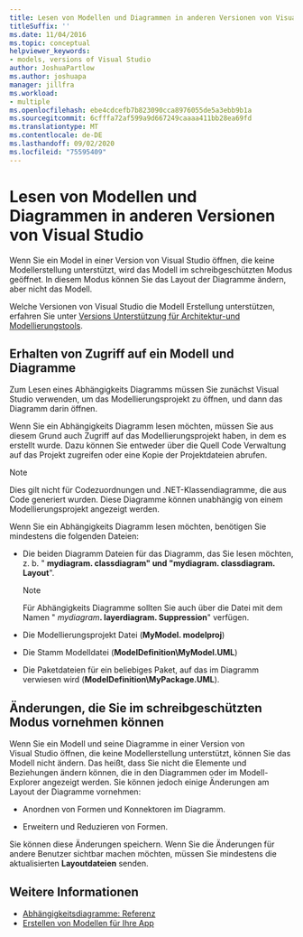 ```yaml
---
title: Lesen von Modellen und Diagrammen in anderen Versionen von Visual Studio
titleSuffix: ''
ms.date: 11/04/2016
ms.topic: conceptual
helpviewer_keywords:
- models, versions of Visual Studio
author: JoshuaPartlow
ms.author: joshuapa
manager: jillfra
ms.workload:
- multiple
ms.openlocfilehash: ebe4cdcefb7b823090cca8976055de5a3ebb9b1a
ms.sourcegitcommit: 6cfffa72af599a9d667249caaaa411bb28ea69fd
ms.translationtype: MT
ms.contentlocale: de-DE
ms.lasthandoff: 09/02/2020
ms.locfileid: "75595409"
---
```

# <a name="read-models-and-diagrams-in-other-visual-studio-editions"></a>Lesen von Modellen und Diagrammen in anderen Versionen von Visual Studio

Wenn Sie ein Model in einer Version von Visual Studio öffnen, die keine Modellerstellung unterstützt, wird das Modell im schreibgeschützten Modus geöffnet. In diesem Modus können Sie das Layout der Diagramme ändern, aber nicht das Modell.

Welche Versionen von Visual Studio die Modell Erstellung unterstützen, erfahren Sie unter [Versions Unterstützung für Architektur-und Modellierungstools](../modeling/what-s-new-for-design-in-visual-studio.md#VersionSupport).

## <a name="obtaining-access-to-a-model-and-diagrams"></a>Erhalten von Zugriff auf ein Modell und Diagramme

Zum Lesen eines Abhängigkeits Diagramms müssen Sie zunächst Visual Studio verwenden, um das Modellierungsprojekt zu öffnen, und dann das Diagramm darin öffnen.

Wenn Sie ein Abhängigkeits Diagramm lesen möchten, müssen Sie aus diesem Grund auch Zugriff auf das Modellierungsprojekt haben, in dem es erstellt wurde. Dazu können Sie entweder über die Quell Code Verwaltung auf das Projekt zugreifen oder eine Kopie der Projektdateien abrufen.

> [!NOTE]
> Dies gilt nicht für Codezuordnungen und .NET-Klassendiagramme, die aus Code generiert wurden. Diese Diagramme können unabhängig von einem Modellierungsprojekt angezeigt werden.

Wenn Sie ein Abhängigkeits Diagramm lesen möchten, benötigen Sie mindestens die folgenden Dateien:

- Die beiden Diagramm Dateien für das Diagramm, das Sie lesen möchten, z. b. " **mydiagram. classdiagram" und "mydiagram. classdiagram. Layout**".

    > [!NOTE]
    > Für Abhängigkeits Diagramme sollten Sie auch über die Datei mit dem Namen " _mydiagram_**. layerdiagram. Suppression**" verfügen.

- Die Modellierungsprojekt Datei (**MyModel. modelproj**)

- Die Stamm Modelldatei (**ModelDefinition\MyModel.UML**)

- Die Paketdateien für ein beliebiges Paket, auf das im Diagramm verwiesen wird (**ModelDefinition\MyPackage.UML**).

## <a name="changes-that-you-can-make-in-read-only-mode"></a>Änderungen, die Sie im schreibgeschützten Modus vornehmen können

Wenn Sie ein Modell und seine Diagramme in einer Version von Visual Studio öffnen, die keine Modellerstellung unterstützt, können Sie das Modell nicht ändern. Das heißt, dass Sie nicht die Elemente und Beziehungen ändern können, die in den Diagrammen oder im Modell-Explorer angezeigt werden. Sie können jedoch einige Änderungen am Layout der Diagramme vornehmen:

- Anordnen von Formen und Konnektoren im Diagramm.

- Erweitern und Reduzieren von Formen.

Sie können diese Änderungen speichern. Wenn Sie die Änderungen für andere Benutzer sichtbar machen möchten, müssen Sie mindestens die aktualisierten **Layoutdateien** senden.

## <a name="see-also"></a>Weitere Informationen

- [Abhängigkeitsdiagramme: Referenz](../modeling/layer-diagrams-reference.md)
- [Erstellen von Modellen für Ihre App](../modeling/create-models-for-your-app.md)
